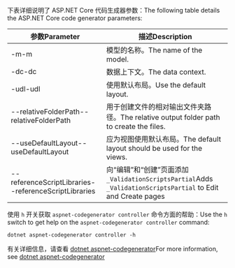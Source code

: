 <span data-ttu-id="5f21e-101">下表详细说明了 ASP.NET Core 代码生成器参数：</span><span class="sxs-lookup"><span data-stu-id="5f21e-101">The following table details the ASP.NET Core code generator parameters:</span></span>

| <span data-ttu-id="5f21e-102">参数</span><span class="sxs-lookup"><span data-stu-id="5f21e-102">Parameter</span></span>               | <span data-ttu-id="5f21e-103">描述</span><span class="sxs-lookup"><span data-stu-id="5f21e-103">Description</span></span>|
| ----------------- | ------------ |
| <span data-ttu-id="5f21e-104">-m</span><span class="sxs-lookup"><span data-stu-id="5f21e-104">-m</span></span>  | <span data-ttu-id="5f21e-105">模型的名称。</span><span class="sxs-lookup"><span data-stu-id="5f21e-105">The name of the model.</span></span> |
| <span data-ttu-id="5f21e-106">-dc</span><span class="sxs-lookup"><span data-stu-id="5f21e-106">-dc</span></span>  | <span data-ttu-id="5f21e-107">数据上下文。</span><span class="sxs-lookup"><span data-stu-id="5f21e-107">The data context.</span></span> |
| <span data-ttu-id="5f21e-108">-udl</span><span class="sxs-lookup"><span data-stu-id="5f21e-108">-udl</span></span> | <span data-ttu-id="5f21e-109">使用默认布局。</span><span class="sxs-lookup"><span data-stu-id="5f21e-109">Use the default layout.</span></span> |
| <span data-ttu-id="5f21e-110">--relativeFolderPath</span><span class="sxs-lookup"><span data-stu-id="5f21e-110">--relativeFolderPath</span></span> | <span data-ttu-id="5f21e-111">用于创建文件的相对输出文件夹路径。</span><span class="sxs-lookup"><span data-stu-id="5f21e-111">The relative output folder path to create the files.</span></span> |
| <span data-ttu-id="5f21e-112">--useDefaultLayout</span><span class="sxs-lookup"><span data-stu-id="5f21e-112">--useDefaultLayout</span></span> | <span data-ttu-id="5f21e-113">应为视图使用默认布局。</span><span class="sxs-lookup"><span data-stu-id="5f21e-113">The default layout should be used for the views.</span></span> |
| <span data-ttu-id="5f21e-114">--referenceScriptLibraries</span><span class="sxs-lookup"><span data-stu-id="5f21e-114">--referenceScriptLibraries</span></span> | <span data-ttu-id="5f21e-115">向“编辑”和“创建”页面添加 `_ValidationScriptsPartial`</span><span class="sxs-lookup"><span data-stu-id="5f21e-115">Adds `_ValidationScriptsPartial` to Edit and Create pages</span></span> |

<span data-ttu-id="5f21e-116">使用 `h` 开关获取 `aspnet-codegenerator controller` 命令方面的帮助：</span><span class="sxs-lookup"><span data-stu-id="5f21e-116">Use the `h` switch to get help on the `aspnet-codegenerator controller` command:</span></span>

```dotnetcli
dotnet aspnet-codegenerator controller -h
```

<span data-ttu-id="5f21e-117">有关详细信息，请查看 [dotnet aspnet-codegenerator](xref:fundamentals/tools/dotnet-aspnet-codegenerator)</span><span class="sxs-lookup"><span data-stu-id="5f21e-117">For more information, see [dotnet aspnet-codegenerator](xref:fundamentals/tools/dotnet-aspnet-codegenerator)</span></span>
